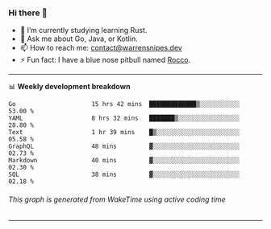 ### Hi there 👋

- 🌱 I’m currently studying learning Rust.
- 💬 Ask me about Go, Java, or Kotlin.
- 📫 How to reach me: contact@warrensnipes.dev
- ⚡ Fun fact: I have a blue nose pitbull named [Rocco](https://i.imgur.com/iLsSCKu.jpg).

-------

📊 **Weekly development breakdown**
<!--START_SECTION:waka-->

```text
Go                     15 hrs 42 mins  █████████████▒░░░░░░░░░░░   53.00 %
YAML                   8 hrs 32 mins   ███████▒░░░░░░░░░░░░░░░░░   28.80 %
Text                   1 hr 39 mins    █▒░░░░░░░░░░░░░░░░░░░░░░░   05.58 %
GraphQL                48 mins         ▓░░░░░░░░░░░░░░░░░░░░░░░░   02.73 %
Markdown               40 mins         ▓░░░░░░░░░░░░░░░░░░░░░░░░   02.30 %
SQL                    38 mins         ▓░░░░░░░░░░░░░░░░░░░░░░░░   02.18 %
```

<!--END_SECTION:waka-->
###### *This graph is generated from WakeTime using active coding time*
-------

